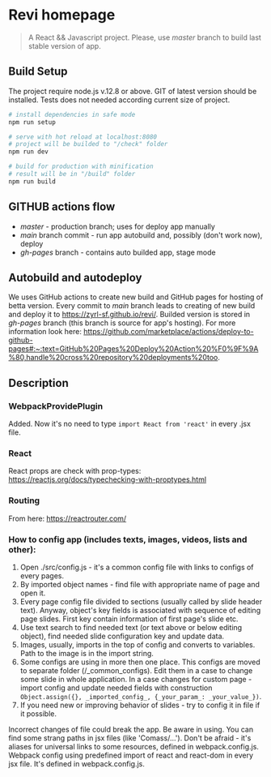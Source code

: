 # Revi homepage

> A React && Javascript project.
> Please, use *master* branch to build last stable version of app.

## Build Setup
The project require node.js v.12.8 or above.
GIT of latest version should be installed.
Tests does not needed according current size of project.

``` bash
# install dependencies in safe mode
npm run setup

# serve with hot reload at localhost:8080
# project will be builded to "/check" folder
npm run dev

# build for production with minification
# result will be in "/build" folder
npm run build

```

## GITHUB actions flow
* *master* - production branch; uses for deploy app manually
* *main* branch commit - run app autobuild and, possibly (don't work now), deploy
* *gh-pages* branch - contains auto builded app, stage mode

## Autobuild and autodeploy
We uses GitHub actions to create new build and GitHub pages for hosting of betta version. Every commit to *main* branch leads to creating of new build and deploy it to https://zyrl-sf.github.io/revi/. Builded version is stored in *gh-pages* branch (this branch is source for app's hosting).
For more information look here: https://github.com/marketplace/actions/deploy-to-github-pages#:~:text=GitHub%20Pages%20Deploy%20Action%20%F0%9F%9A%80,handle%20cross%20repository%20deployments%20too.


## Description

### WebpackProvidePlugin
Added. Now it's no need to type `import React from 'react'` in every .jsx file.

### React
React props are check with prop-types: https://reactjs.org/docs/typechecking-with-proptypes.html

### Routing
From here: https://reactrouter.com/

### How to config app (includes texts, images, videos, lists and other):

1. Open ./src/config.js - it's a common config file with links to configs of every pages.
2. By imported object names - find file with appropriate name of page and open it.
3. Every page config file divided to sections (usually called by slide header text). Anyway, object's key fields is associated with sequence of editing page slides. First key contain information of first page's slide etc.
4. Use text search to find needed text (or text above or below editing object), find needed slide configuration key and update data.
5. Images, usually, imports in the top of config and converts to variables. Path to the image is in the import string.
6. Some configs are using in more then one place. This configs are moved to separate folder (/_common_configs). Edit them in a case to change some slide in whole application. In a case changes for custom page - import config and update needed fields with construction `Object.assign({}, _imported_config_, {_your_param_: _your_value_})`.
7. If you need new or improving behavior of slides - try to config it in file if it possible.

Incorrect changes of file could break the app. Be aware in using.
You can find some strang paths in jsx files (like 'Comass/...'). Don't be afraid - it's aliases for universal links to some resources, defined in webpack.config.js.
Webpack config using predefined import of react and react-dom in every jsx file. It's defined in webpack.config.js.